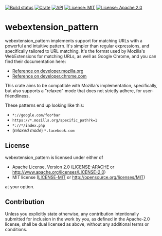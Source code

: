 [![Build status](https://github.com/jorgenpt/webextension_pattern-rs/workflows/Rust/badge.svg)](https://github.com/jorgenpt/webextension_pattern-rs/actions?query=workflow%3ARust)
[![Crate](https://img.shields.io/crates/v/webextension_pattern.svg)](https://crates.io/crates/webextension_pattern)
[![API](https://docs.rs/webextension_pattern/badge.svg)](https://docs.rs/webextension_pattern)
[![License: MIT](https://img.shields.io/badge/License-MIT-blue.svg)](LICENSE-MIT)
[![License: Apache 2.0](https://img.shields.io/badge/License-Apache%202.0-blue.svg)](LICENSE-APACHE)

# webextension\_pattern

webextension\_pattern implements support for matching URLs with a
powerful and intuitive pattern. It's simpler than regular expressions,
and specifically tailored to URL matching.  It's the format used by
Mozilla's WebExtensions for matching URLs, as well as Google Chrome, and
you can find their documentation here:

 - [Reference on
 developer.mozilla.org](https://developer.mozilla.org/en-US/docs/Mozilla/Add-ons/WebExtensions/Match_patterns)
 - [Reference on
 developer.chrome.com](https://developer.chrome.com/docs/extensions/mv2/match_patterns/)

This crate aims to be compatible with Mozilla's implementation,
specifically, but also supports a "relaxed" mode that does not strictly
adhere, for user-friendliness.

These patterns end up looking like this:
 - `*://google.com/foo*bar`
 - `https://*.mozilla.org/specific_path?k=1`
 - `*://*/index.php`
 - (_relaxed mode_) `*.facebook.com`


## License

webextension\_pattern is licensed under either of

 * Apache License, Version 2.0
   ([LICENSE-APACHE](LICENSE-APACHE) or http://www.apache.org/licenses/LICENSE-2.0)
 * MIT license
   ([LICENSE-MIT](LICENSE-MIT) or http://opensource.org/licenses/MIT)

at your option.

## Contribution

Unless you explicitly state otherwise, any contribution intentionally submitted
for inclusion in the work by you, as defined in the Apache-2.0 license, shall be
dual licensed as above, without any additional terms or conditions.
